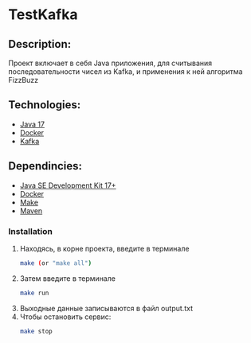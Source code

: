 <div align="left">
<h1 align="left">TestKafka</h1>
</div>

## Description:

Проект включает в себя Java приложения, для считывания последовательности чисел из Kafka, и применения 
к ней алгоритма FizzBuzz

## Technologies:
* [Java 17](https://www.java.com/en/)
* [Docker](https://www.docker.com/)
* [Kafka](https://kafka.apache.org/)

## Dependincies:
* [Java SE Development Kit 17+](https://www.oracle.com/java/technologies/downloads/archive/)
* [Docker](https://www.docker.com/)
* [Make](https://en.wikipedia.org/wiki/Make_(software))
* [Maven](https://maven.apache.org/)


### Installation
1. Находясь, в корне проекта, введите в терминале
   ```sh
   make (or "make all")
   ```
2. Затем введите в терминале
   ```sh
   make run
   ```
3. Выходные данные записываются в файл output.txt
4. Чтобы остановить сервис:
   ```sh
   make stop
   ```
